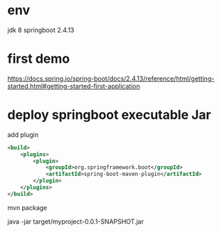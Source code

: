 # env
jdk 8
springboot 2.4.13

# first demo
https://docs.spring.io/spring-boot/docs/2.4.13/reference/html/getting-started.html#getting-started-first-application

# deploy springboot executable Jar
add plugin
```xml
<build>
    <plugins>
        <plugin>
            <groupId>org.springframework.boot</groupId>
            <artifactId>spring-boot-maven-plugin</artifactId>
        </plugin>
    </plugins>
</build>
```

mvn package

java -jar target/myproject-0.0.1-SNAPSHOT.jar


